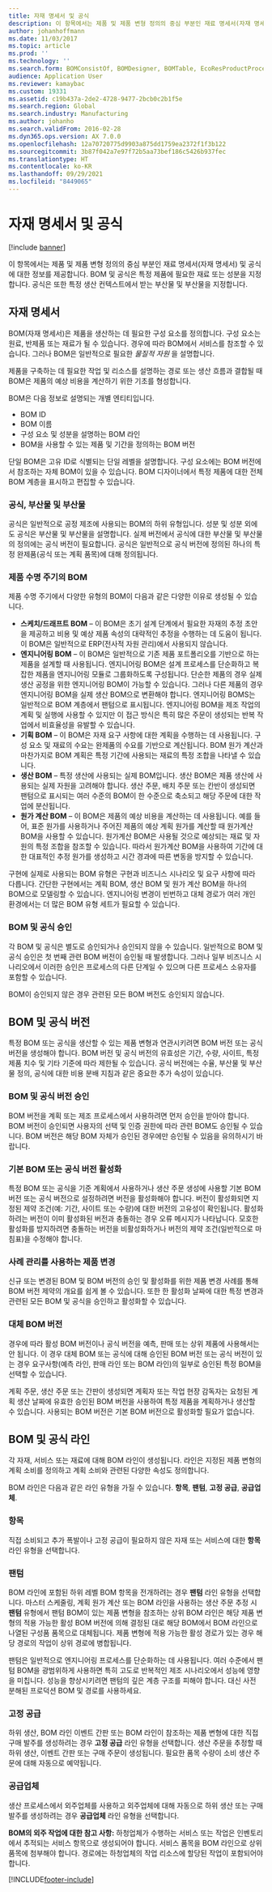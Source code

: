 ```yaml
---
title: 자재 명세서 및 공식
description: 이 항목에서는 제품 및 제품 변형 정의의 중심 부분인 재료 명세서(자재 명세서) 및 공식에 대한 정보를 제공합니다.
author: johanhoffmann
ms.date: 11/03/2017
ms.topic: article
ms.prod: ''
ms.technology: ''
ms.search.form: BOMConsistOf, BOMDesigner, BOMTable, EcoResProductProcessManufacturingWorkspace, ProdBOM, ProdJournalTransBOM, ProdBOMCurrent, PmfBOMDesignerEditCoBy, ProdJournalPickingListLineSummary, ProdBOMOverview, PmfCoReqPlanning, EcoResProductProdTypeFormulaNoActiveFormulaFormPart, EcoResItemsMissingActiveRouteVersionFormPart, EcoResItemsProdTypeBOMExpiringBOMFormPart, BOMDesignerBOMVersion, BOMExpandPurch, BOMChangeLine, BOMExpandSales, EcoResItemsProdTypeBOMExpiringRouteFormPart, EngChgEcmBomDesigner, EngChgEcmProductBOMItemIdLookup, EngChgEcmProductBOMConsistOf, EngChgEcmBOMCopyDialog, EngChgEcmBomDesignerEditBom, BOMDesignerFilterDialog, BOMDesignerFilterDialog, BOMPartOf, BOMSetupReportFinish, EcoResItemsMissingActiveBOMVersionFormPart, BOMIdLookup, EcoResProductProdTypeFormulaNoActiveRouteFormPart, BOMExpandPurchRFQ, EngChgCaseRouteTablePart
audience: Application User
ms.reviewer: kamaybac
ms.custom: 19331
ms.assetid: c19b437a-2de2-4728-9477-2bcb0c2b1f5e
ms.search.region: Global
ms.search.industry: Manufacturing
ms.author: johanho
ms.search.validFrom: 2016-02-28
ms.dyn365.ops.version: AX 7.0.0
ms.openlocfilehash: 12a70720775d9903a875dd1759ea2372f1f3b122
ms.sourcegitcommit: 3b87f042a7e97f72b5aa73bef186c5426b937fec
ms.translationtype: HT
ms.contentlocale: ko-KR
ms.lasthandoff: 09/29/2021
ms.locfileid: "8449065"
---
```

# <a name="bills-of-materials-and-formulas"></a>자재 명세서 및 공식

[!include [banner](../includes/banner.md)]

이 항목에서는 제품 및 제품 변형 정의의 중심 부분인 재료 명세서(자재 명세서) 및 공식에 대한 정보를 제공합니다. BOM 및 공식은 특정 제품에 필요한 재료 또는 성분을 지정합니다. 공식은 또한 특정 생산 컨텍스트에서 받는 부산물 및 부산물을 지정합니다. 

## <a name="bills-of-materials"></a>자재 명세서

BOM(자재 명세서)은 제품을 생산하는 데 필요한 구성 요소를 정의합니다. 구성 요소는 원료, 반제품 또는 재료가 될 수 있습니다. 경우에 따라 BOM에서 서비스를 참조할 수 있습니다. 그러나 BOM은 일반적으로 필요한 *물질적 자원* 을 설명합니다.  

제품을 구축하는 데 필요한 작업 및 리소스를 설명하는 경로 또는 생산 흐름과 결합될 때 BOM은 제품의 예상 비용을 계산하기 위한 기초를 형성합니다.  

BOM은 다음 정보로 설명되는 개별 엔티티입니다.

-   BOM ID
-   BOM 이름
-   구성 요소 및 성분을 설명하는 BOM 라인
-   BOM을 사용할 수 있는 제품 및 기간을 정의하는 BOM 버전

단일 BOM은 고유 ID로 식별되는 단일 레벨을 설명합니다. 구성 요소에는 BOM 버전에서 참조하는 자체 BOM이 있을 수 있습니다. BOM 디자이너에서 특정 제품에 대한 전체 BOM 계층을 표시하고 편집할 수 있습니다.

### <a name="formulas-co-products-and-by-products"></a>공식, 부산물 및 부산물

공식은 일반적으로 공정 제조에 사용되는 BOM의 하위 유형입니다. 성분 및 성분 외에도 공식은 부산물 및 부산물을 설명합니다. 실제 버전에서 공식에 대한 부산물 및 부산물의 정의에는 공식 버전이 필요합니다. 공식은 일반적으로 공식 버전에 정의된 하나의 특정 완제품(공식 또는 계획 품목)에 대해 정의됩니다.

### <a name="boms-in-the-product-lifecycle"></a>제품 수명 주기의 BOM

제품 수명 주기에서 다양한 유형의 BOM이 다음과 같은 다양한 이유로 생성될 수 있습니다.

-   **스케치/드래프트 BOM** – 이 BOM은 초기 설계 단계에서 필요한 자재의 추정 초안을 제공하고 비용 및 예상 제품 속성의 대략적인 추정을 수행하는 데 도움이 됩니다. 이 BOM은 일반적으로 ERP(전사적 자원 관리)에서 사용되지 않습니다.
-   **엔지니어링 BOM** – 이 BOM은 일반적으로 기존 제품 포트폴리오를 기반으로 하는 제품을 설계할 때 사용됩니다. 엔지니어링 BOM은 설계 프로세스를 단순화하고 복잡한 제품을 엔지니어링 모듈로 그룹화하도록 구성됩니다. 단순한 제품의 경우 실제 생산 공정을 위한 엔지니어링 BOM이 가능할 수 있습니다. 그러나 다른 제품의 경우 엔지니어링 BOM을 실제 생산 BOM으로 변환해야 합니다. 엔지니어링 BOMS는 일반적으로 BOM 계층에서 팬텀으로 표시됩니다. 엔지니어링 BOM을 제조 작업의 계획 및 실행에 사용할 수 있지만 이 접근 방식은 특히 많은 주문이 생성되는 반복 작업에서 비효율성을 유발할 수 있습니다.
-   **기획 BOM** – 이 BOM은 자재 요구 사항에 대한 계획을 수행하는 데 사용됩니다. 구성 요소 및 재료의 수요는 완제품의 수요를 기반으로 계산됩니다. BOM 원가 계산과 마찬가지로 BOM 계획은 특정 기간에 사용되는 재료의 특정 조합을 나타낼 수 있습니다.
-   **생산 BOM** – 특정 생산에 사용되는 실제 BOM입니다. 생산 BOM은 제품 생산에 사용되는 실제 자원을 고려해야 합니다. 생산 주문, 배치 주문 또는 칸반이 생성되면 팬텀으로 표시되는 여러 수준의 BOM이 한 수준으로 축소되고 해당 주문에 대한 작업에 분산됩니다.
-   **원가 계산 BOM** – 이 BOM은 제품의 예상 비용을 계산하는 데 사용됩니다. 예를 들어, 표준 원가를 사용하거나 주어진 제품의 예상 계획 원가를 계산할 때 원가계산 BOM을 사용할 수 있습니다. 원가계산 BOM은 사용될 것으로 예상되는 재료 및 자원의 특정 조합을 참조할 수 있습니다. 따라서 원가계산 BOM을 사용하여 기간에 대한 대표적인 추정 원가를 생성하고 시간 경과에 따른 변동을 방지할 수 있습니다.

구현에 실제로 사용되는 BOM 유형은 구현과 비즈니스 시나리오 및 요구 사항에 따라 다릅니다. 간단한 구현에서는 계획 BOM, 생산 BOM 및 원가 계산 BOM을 하나의 BOM으로 모델링할 수 있습니다. 엔지니어링 변경이 빈번하고 대체 경로가 여러 개인 환경에서는 더 많은 BOM 유형 세트가 필요할 수 있습니다.

### <a name="approval-of-boms-and-formulas"></a>BOM 및 공식 승인

각 BOM 및 공식은 별도로 승인되거나 승인되지 않을 수 있습니다. 일반적으로 BOM 및 공식 승인은 첫 번째 관련 BOM 버전이 승인될 때 발생합니다. 그러나 일부 비즈니스 시나리오에서 이러한 승인은 프로세스의 다른 단계일 수 있으며 다른 프로세스 소유자를 포함할 수 있습니다.  

BOM이 승인되지 않은 경우 관련된 모든 BOM 버전도 승인되지 않습니다.

## <a name="bom-and-formula-versions"></a>BOM 및 공식 버전
특정 BOM 또는 공식을 생산할 수 있는 제품 변형과 연관시키려면 BOM 버전 또는 공식 버전을 생성해야 합니다. BOM 버전 및 공식 버전의 유효성은 기간, 수량, 사이트, 특정 제품 치수 및 기타 기준에 따라 제한될 수 있습니다. 공식 버전에는 수율, 부산물 및 부산물 정의, 공식에 대한 비용 분배 지침과 같은 중요한 추가 속성이 있습니다.

### <a name="approval-of-bom-and-formula-versions"></a>BOM 및 공식 버전 승인

BOM 버전을 계획 또는 제조 프로세스에서 사용하려면 먼저 승인을 받아야 합니다. BOM 버전이 승인되면 사용자의 선택 및 인증 권한에 따라 관련 BOM도 승인될 수 있습니다. BOM 버전은 해당 BOM 자체가 승인된 경우에만 승인될 수 있음을 유의하시기 바랍니다.

### <a name="activation-of-the-default-bom-or-formula-version"></a>기본 BOM 또는 공식 버전 활성화

특정 BOM 또는 공식을 기준 계획에서 사용하거나 생산 주문 생성에 사용할 기본 BOM 버전 또는 공식 버전으로 설정하려면 버전을 활성화해야 합니다. 버전이 활성화되면 지정된 제약 조건(예: 기간, 사이트 또는 수량)에 대한 버전의 고유성이 확인됩니다. 활성화하려는 버전이 이미 활성화된 버전과 충돌하는 경우 오류 메시지가 나타납니다. 모호한 활성화를 방지하려면 충돌하는 버전을 비활성화하거나 버전의 제약 조건(일반적으로 마침표)을 수정해야 합니다.

### <a name="product-change-with-case-management"></a>사례 관리를 사용하는 제품 변경

신규 또는 변경된 BOM 및 BOM 버전의 승인 및 활성화를 위한 제품 변경 사례를 통해 BOM 버전 제약의 개요를 쉽게 볼 수 있습니다. 또한 한 활성화 날짜에 대한 특정 변경과 관련된 모든 BOM 및 공식을 승인하고 활성화할 수 있습니다.

### <a name="alternative-bom-versions"></a>대체 BOM 버전

경우에 따라 활성 BOM 버전이나 공식 버전을 예측, 판매 또는 상위 제품에 사용해서는 안 됩니다. 이 경우 대체 BOM 또는 공식에 대해 승인된 BOM 버전 또는 공식 버전이 있는 경우 요구사항(예측 라인, 판매 라인 또는 BOM 라인)의 일부로 승인된 특정 BOM을 선택할 수 있습니다.  

계획 주문, 생산 주문 또는 간판이 생성되면 계획자 또는 작업 현장 감독자는 요청된 계획 생산 날짜에 유효한 승인된 BOM 버전을 사용하여 특정 제품을 계획하거나 생산할 수 있습니다. 사용되는 BOM 버전은 기본 BOM 버전으로 활성화할 필요가 없습니다.

## <a name="bom-and-formula-lines"></a>BOM 및 공식 라인
각 자재, 서비스 또는 재료에 대해 BOM 라인이 생성됩니다. 라인은 지정된 제품 변형의 계획 소비를 정의하고 계획 소비와 관련된 다양한 속성도 정의합니다.  

BOM 라인은 다음과 같은 라인 유형을 가질 수 있습니다. **항목**, **팬텀**, **고정 공급**, **공급업체**.

### <a name="item"></a>항목

직접 소비되고 추가 폭발이나 고정 공급이 필요하지 않은 자재 또는 서비스에 대한 **항목** 라인 유형을 선택합니다.

### <a name="phantom"></a>팬텀

BOM 라인에 포함된 하위 레벨 BOM 항목을 전개하려는 경우 **팬텀** 라인 유형을 선택합니다. 마스터 스케줄링, 계획 원가 계산 또는 BOM 라인을 사용하는 생산 주문 추정 시 **팬텀** 유형에서 팬텀 BOM이 있는 제품 변형을 참조하는 상위 BOM 라인은 해당 제품 변형의 적용 가능한 활성 BOM 버전에 의해 결정된 대로 해당 BOM에서 BOM 라인으로 나열된 구성품 품목으로 대체됩니다. 제품 변형에 적용 가능한 활성 경로가 있는 경우 해당 경로의 작업이 상위 경로에 병합됩니다.  

팬텀은 일반적으로 엔지니어링 프로세스를 단순화하는 데 사용됩니다. 여러 수준에서 팬텀 BOM을 광범위하게 사용하면 특히 고도로 반복적인 제조 시나리오에서 성능에 영향을 미칩니다. 성능을 향상시키려면 팬텀의 깊은 계층 구조를 피해야 합니다. 대신 사전 분해된 프로덕션 BOM 및 경로를 사용하세요.

### <a name="pegged-supply"></a>고정 공급

하위 생산, BOM 라인 이벤트 간판 또는 BOM 라인이 참조하는 제품 변형에 대한 직접 구매 발주를 생성하려는 경우 **고정 공급** 라인 유형을 선택합니다. 생산 주문을 추정할 때 하위 생산, 이벤트 간판 또는 구매 주문이 생성됩니다. 필요한 품목 수량이 소비 생산 주문에 대해 자동으로 예약됩니다.

### <a name="vendor"></a>공급업체

생산 프로세스에서 외주업체를 사용하고 외주업체에 대해 자동으로 하위 생산 또는 구매 발주를 생성하려는 경우 **공급업체** 라인 유형을 선택합니다.  

**BOM의 외주 작업에 대한 참고 사항:** 하청업체가 수행하는 서비스 또는 작업은 인벤토리에서 추적되는 서비스 항목으로 생성되어야 합니다. 서비스 품목을 BOM 라인으로 상위 품목에 첨부해야 합니다. 경로에는 하청업체의 작업 리소스에 할당된 작업이 포함되어야 합니다.





[!INCLUDE[footer-include](../../includes/footer-banner.md)]